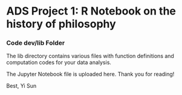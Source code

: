 # ADS Project 1:  R Notebook on the history of philosophy

### Code dev/lib Folder

The lib directory contains various files with function definitions and computation codes for your data analysis. 

The Jupyter Notebook file is uploaded here. Thank you for reading!

Best,
Yi Sun
